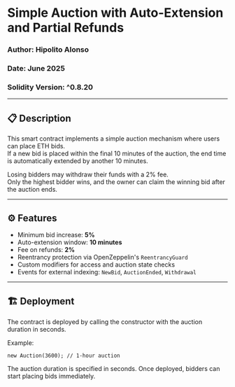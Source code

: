 # Simple Auction with Auto-Extension and Partial Refunds

### Author: Hipolito Alonso  
### Date: June 2025  
### Solidity Version: ^0.8.20

---

## 📋 Description

This smart contract implements a simple auction mechanism where users can place ETH bids.  
If a new bid is placed within the final 10 minutes of the auction, the end time is automatically extended by another 10 minutes.

Losing bidders may withdraw their funds with a 2% fee.  
Only the highest bidder wins, and the owner can claim the winning bid after the auction ends.

---

## ⚙️ Features

- Minimum bid increase: **5%**
- Auto-extension window: **10 minutes**
- Fee on refunds: **2%**
- Reentrancy protection via OpenZeppelin's `ReentrancyGuard`
- Custom modifiers for access and auction state checks
- Events for external indexing: `NewBid`, `AuctionEnded`, `Withdrawal`

---

## 🏗️ Deployment

The contract is deployed by calling the constructor with the auction duration in seconds.

Example:

```solidity
new Auction(3600); // 1-hour auction
```

The auction duration is specified in seconds. Once deployed, bidders can start placing bids immediately.
